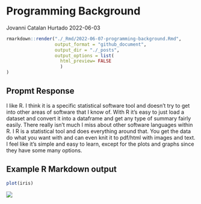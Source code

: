 Programming Background
================
Jovanni Catalan Hurtado
2022-06-03

``` r
rmarkdown::render("./_Rmd/2022-06-07-programming-background.Rmd", 
                  output_format = "github_document",
                  output_dir = "./_posts",
                  output_options = list(
                    html_preview= FALSE
                    )
)
```

## Propmt Response

I like R. I think it is a specific statistical software tool and doesn’t
try to get into other areas of software that I know of. With R it’s easy
to just load a dataset and convert it into a dataframe and get any type
of summary fairly easily. There really isn’t much I miss about other
software languages within R. I R is a statistical tool and does
everything around that. You get the data do what you want with and can
even knit it to pdf/html with images and text. I feel like it’s simple
and easy to learn, except for the plots and graphs since they have some
many options.

## Example R Markdown output

``` r
plot(iris)
```

![](../images/unnamed-chunk-2-1.png)<!-- -->

